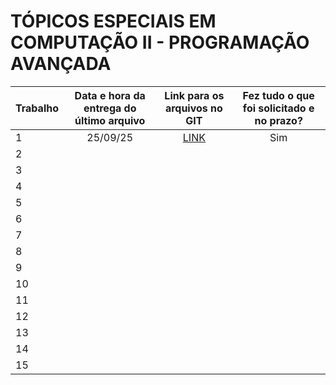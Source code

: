 # TÓPICOS ESPECIAIS EM COMPUTAÇÃO II - PROGRAMAÇÃO AVANÇADA

| Trabalho  | Data e hora da entrega do último arquivo | Link para os arquivos no GIT | Fez tudo o que foi solicitado e no prazo? |
| - | :-: | :-: | :-: |
| 1 | 25/09/25 | [LINK](https://github.com/endersonkruger/programacao-avancada/tree/08a8db4e33b3644a02c99f1aeffd73cce21317c0/trabalho-1) | Sim |
| 2 |
| 3 |
| 4 |
| 5 |
| 6 |
| 7 |
| 8 |
| 9 |
| 10 |
| 11 |
| 12 |
| 13 |
| 14 |
| 15 |
